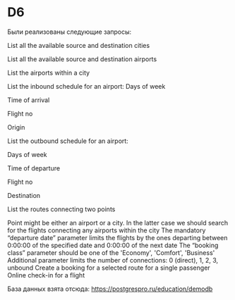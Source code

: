 # D6

 Были реализованы следующие запросы: 

List all the available source and destination cities

List all the available source and destination airports

List the airports within a city

List the inbound schedule for an airport: 
Days of week

Time of arrival

Flight no

Origin

List  the outbound schedule for an airport:

Days of week

Time of departure

Flight no

Destination

List the routes connecting two points

Point might be either an airport or a city. In the latter case we should search for  the flights connecting any airports within the city
The mandatory “departure date” parameter limits the flights by the ones departing between 0:00:00 of the specified date and 0:00:00 of the next date
The “booking class” parameter should be one of the 'Economy', 'Comfort', 'Business'
Additional parameter limits the number of connections: 0 (direct), 1, 2, 3, unbound
Create a booking for a selected route for a single passenger
Online check-in for a flight


База данных взята отсюда: https://postgrespro.ru/education/demodb
